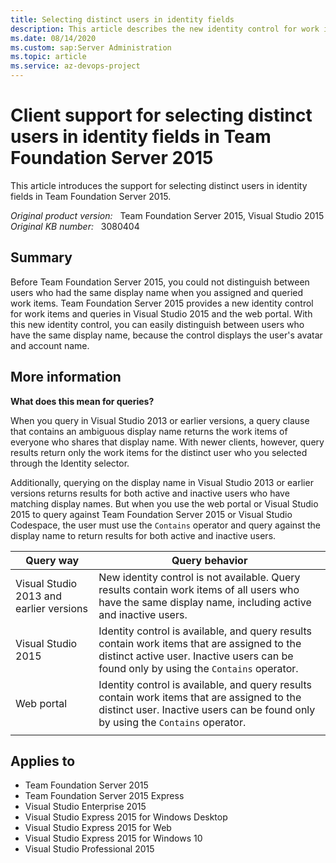 ```yaml
---
title: Selecting distinct users in identity fields
description: This article describes the new identity control for work items and queries in Visual Studio 2015 and the web portal. This feature is available through Team Foundation Server 2015.
ms.date: 08/14/2020
ms.custom: sap:Server Administration
ms.topic: article
ms.service: az-devops-project
---
```

# Client support for selecting distinct users in identity fields in Team Foundation Server 2015

This article introduces the support for selecting distinct users in identity fields in Team Foundation Server 2015.

_Original product version:_ &nbsp; Team Foundation Server 2015, Visual Studio 2015  
_Original KB number:_ &nbsp; 3080404

## Summary

Before Team Foundation Server 2015, you could not distinguish between users who had the same display name when you assigned and queried work items. Team Foundation Server 2015 provides a new identity control for work items and queries in Visual Studio 2015 and the web portal. With this new identity control, you can easily distinguish between users who have the same display name, because the control displays the user's avatar and account name.

## More information

**What does this mean for queries?**

When you query in Visual Studio 2013 or earlier versions, a query clause that contains an ambiguous display name returns the work items of everyone who shares that display name. With newer clients, however, query results return only the work items for the distinct user who you selected through the Identity selector.

Additionally, querying on the display name in Visual Studio 2013 or earlier versions returns results for both active and inactive users who have matching display names. But when you use the web portal or Visual Studio 2015 to query against Team Foundation Server 2015 or Visual Studio Codespace, the user must use the `Contains` operator and query against the display name to return results for both active and inactive users.

|Query way| Query behavior |
|---|---|
| Visual Studio 2013 and earlier versions|New identity control is not available. Query results contain work items of all users who have the same display name, including active and inactive users.|
| Visual Studio 2015|Identity control is available, and query results contain work items that are assigned to the distinct active user. Inactive users can be found only by using the `Contains` operator.|
| Web portal|Identity control is available, and query results contain work items that are assigned to the distinct user. Inactive users can be found only by using the `Contains` operator.|
|||

## Applies to

- Team Foundation Server 2015
- Team Foundation Server 2015 Express
- Visual Studio Enterprise 2015
- Visual Studio Express 2015 for Windows Desktop
- Visual Studio Express 2015 for Web
- Visual Studio Express 2015 for Windows 10
- Visual Studio Professional 2015
